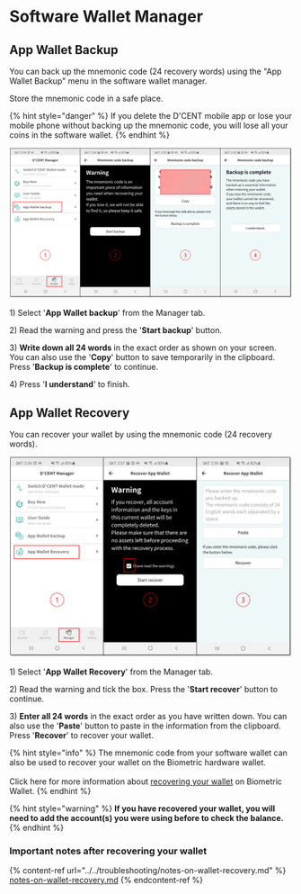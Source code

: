 # Software Wallet Manager

## App Wallet Backup

You can back up the mnemonic code (24 recovery words) using the "App Wallet Backup" menu in the software wallet manager.&#x20;

Store the mnemonic code in a safe place.

{% hint style="danger" %}
If you delete the D'CENT mobile app or lose your mobile phone without backing up the mnemonic code, you will lose all your coins in the software wallet.
{% endhint %}

![](<../../.gitbook/assets/1 (2).png>)

1\) Select '**App Wallet backup**' from the Manager tab.

2\) Read the warning and press the '**Start backup**' button.

3\) **Write down all 24 words** in the exact order as shown on your screen.  You can also use the '**Copy**' button to save temporarily in the clipboard. Press '**Backup is complete**' to continue.&#x20;

4\) Press '**I understand**' to finish.

## App Wallet Recovery <a href="#recover_appwallet" id="recover_appwallet"></a>

You can recover your wallet by using the mnemonic code (24 recovery words).

![](<../../.gitbook/assets/2 (2).png>)

1\) Select '**App Wallet Recovery**' from the Manager tab.

2\) Read the warning and tick the box. Press the '**Start recover**' button to continue.

3\) **Enter all 24 words** in the exact order as you have written down. You can also use the '**Paste**' button to paste in the information from the clipboard. Press '**Recover**' to recover your wallet.&#x20;

{% hint style="info" %}
The mnemonic code from your software wallet can also be used to recover your wallet on the Biometric hardware wallet. \
\
Click here for more information about [recovering your wallet](../../biometric-wallet/recovery.md) on Biometric Wallet.
{% endhint %}

{% hint style="warning" %}
**If you have recovered your wallet, you will need to add the account(s) you were using before to check the balance.**
{% endhint %}

### Important notes after recovering your wallet

{% content-ref url="../../troubleshooting/notes-on-wallet-recovery.md" %}
[notes-on-wallet-recovery.md](../../troubleshooting/notes-on-wallet-recovery.md)
{% endcontent-ref %}

